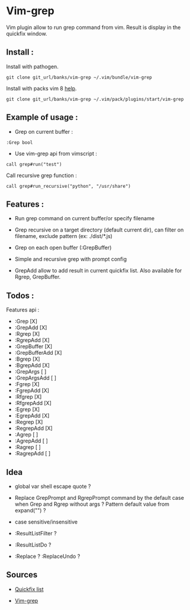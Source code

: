 # Vim-grep

Vim plugin allow to run grep command from vim. Result is display in the quickfix window.

## Install :

Install with pathogen.

```shell
git clone git_url/banks/vim-grep ~/.vim/bundle/vim-grep
```

Install with packs vim 8 [help](http://vimhelp.appspot.com/repeat.txt.html#packages).

```shell
git clone git_url/banks/vim-grep ~/.vim/pack/plugins/start/vim-grep
```

## Example of usage :

- Grep on current buffer :

```
:Grep bool
```

- Use vim-grep api from vimscript :

```
call grep#run("test")
```

Call recursive grep function :

```
call grep#run_recursive("python", "/usr/share")
```

## Features :

* Run grep command on current buffer/or specify filename

* Grep recursive on a target directory (default current dir), can filter on filename, exclude pattern (ex: ./dist/\*.js)

* Grep on each open buffer (:GrepBuffer)

* Simple and recursive grep with prompt config

* GrepAdd allow to add result in current quickfix list. Also available for Rgrep, GrepBuffer.

## Todos :

Features api :

- :Grep          [X]
- :GrepAdd       [X]
- :Rgrep         [X]
- :RgrepAdd      [X]
- :GrepBuffer    [X]
- :GrepBufferAdd [X]
- :Bgrep         [X]
- :BgrepAdd      [X]
- :GrepArgs      [ ]
- :GrepArgsAdd   [ ]
- :Fgrep         [X]
- :FgrepAdd      [X]
- :Rfgrep        [X]
- :RfgrepAdd     [X]
- :Egrep         [X]
- :EgrepAdd      [X]
- :Regrep        [X]
- :RegrepAdd     [X]
- :Agrep         [ ]
- :AgrepAdd      [ ]
- :Ragrep        [ ]
- :RagrepAdd     [ ]

## Idea

- global var shell escape quote ?

- Replace GrepPrompt and RgrepPrompt command by the default case when Grep and Rgrep without args ? Pattern default value from expand("<cword>") ?

- case sensitive/insensitive

- :ResultListFilter ?

- :ResultListDo ?

- :Replace ? :ReplaceUndo ?

## Sources

- [Quickfix list](http://vimdoc.sourceforge.net/htmldoc/quickfix.html)

- [Vim-grep](https://github.com/vim-scripts/grep.vim)
